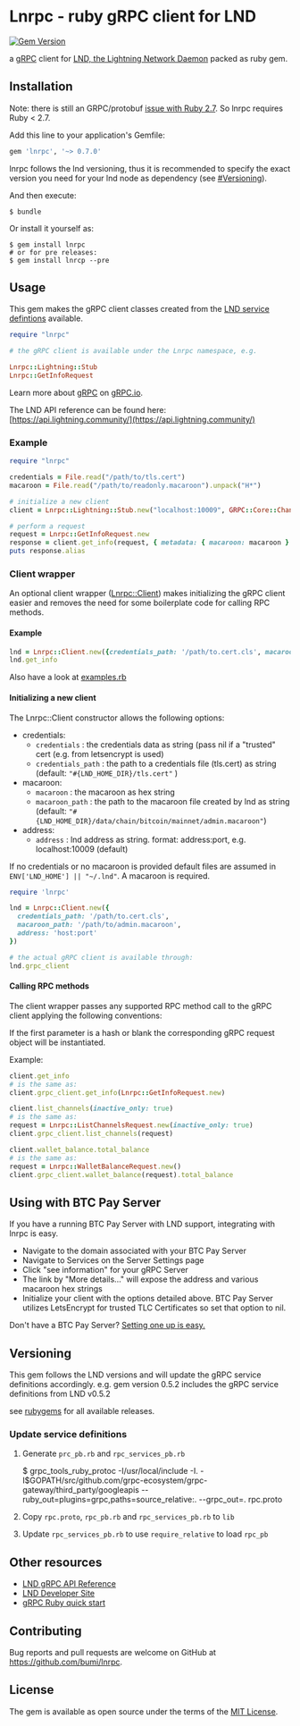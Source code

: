 # Lnrpc - ruby gRPC client for LND
[![Gem Version](https://badge.fury.io/rb/lnrpc.svg)](https://badge.fury.io/rb/lnrpc)

a [gRPC](https://grpc.io/) client for [LND, the Lightning Network Daemon](https://github.com/lightningnetwork/lnd/) packed as ruby gem.


## Installation

Note: there is still an GRPC/protobuf [issue with Ruby 2.7](https://github.com/protocolbuffers/protobuf/issues/7070). 
So lnrpc requires Ruby < 2.7.

Add this line to your application's Gemfile:

```ruby
gem 'lnrpc', '~> 0.7.0'
```
lnrpc follows the lnd versioning, thus it is recommended to specify the exact version you need for your lnd node as dependency (see [#Versioning](#Versioning)).

And then execute:

    $ bundle

Or install it yourself as:

    $ gem install lnrpc
    # or for pre releases:
    $ gem install lnrcp --pre

## Usage

This gem makes the gRPC client classes created from the [LND service defintions](https://github.com/lightningnetwork/lnd/tree/master/lnrpc) available.  

```ruby
require "lnrpc"

# the gRPC client is available under the Lnrpc namespace, e.g.

Lnrpc::Lightning::Stub
Lnrpc::GetInfoRequest
```

Learn more about [gRPC](https://grpc.io/) on [gRPC.io](https://grpc.io/).

The LND API reference can be found here: [https://api.lightning.community/](https://api.lightning.community/)

### Example

```ruby
require "lnrpc"

credentials = File.read("/path/to/tls.cert")
macaroon = File.read("/path/to/readonly.macaroon").unpack("H*")

# initialize a new client
client = Lnrpc::Lightning::Stub.new("localhost:10009", GRPC::Core::ChannelCredentials.new(self.credentials))

# perform a request
request = Lnrpc::GetInfoRequest.new
response = client.get_info(request, { metadata: { macaroon: macaroon } }) #=> Lnrpc::GetInfoResponse
puts response.alias
```

### Client wrapper

An optional client wrapper ([Lnrpc::Client](https://github.com/bumi/lnrpc/blob/master/lib/lnrpc/client.rb)) makes
initializing the gRPC client easier and removes the need for some boilerplate code for calling RPC methods.

#### Example
```ruby
lnd = Lnrpc::Client.new({credentials_path: '/path/to.cert.cls', macaroon_path: '/path/to/admin.macaroon'})
lnd.get_info
```

Also have a look at [examples.rb](https://github.com/bumi/lnrpc/blob/master/examples.rb)

#### Initializing a new client

The Lnrpc::Client constructor allows the following options:

* credentials:
  - `credentials` : the credentials data as string (pass nil if a "trusted" cert (e.g. from letsencrypt is used)
  - `credentials_path` : the path to a credentials file (tls.cert) as string (default: `"#{LND_HOME_DIR}/tls.cert"` )
* macaroon:
  - `macaroon` : the macaroon as hex string
  - `macaroon_path` : the path to the macaroon file created by lnd as string (default: `"#{LND_HOME_DIR}/data/chain/bitcoin/mainnet/admin.macaroon"`)
* address:
  - `address` : lnd address as string. format: address:port, e.g. localhost:10009 (default)

If no credentials or no macaroon is provided default files are assumed in `ENV['LND_HOME'] || "~/.lnd"`.
A macaroon is required.

```ruby
require 'lnrpc'

lnd = Lnrpc::Client.new({
  credentials_path: '/path/to.cert.cls',
  macaroon_path: '/path/to/admin.macaroon',
  address: 'host:port'
})

# the actual gRPC client is available through:
lnd.grpc_client
```

#### Calling RPC methods

The client wrapper passes any supported RPC method call to the gRPC client applying the following conventions:

If the first parameter is a hash or blank the corresponding gRPC request object will be instantiated.

Example:

```ruby
client.get_info
# is the same as:
client.grpc_client.get_info(Lnrpc::GetInfoRequest.new)

client.list_channels(inactive_only: true)
# is the same as:
request = Lnrpc::ListChannelsRequest.new(inactive_only: true)
client.grpc_client.list_channels(request)

client.wallet_balance.total_balance
# is the same as:
request = Lnrpc::WalletBalanceRequest.new()
client.grpc_client.wallet_balance(request).total_balance
```

## Using with BTC Pay Server
If you have a running BTC Pay Server with LND support, integrating with lnrpc is easy.

- Navigate to the domain associated with your BTC Pay Server
- Navigate to Services on the Server Settings page
- Click "see information" for your gRPC Server
- The link by "More details..." will expose the address and various macaroon hex strings
- Initialize your client with the options detailed above. BTC Pay Server utilizes LetsEncrypt for trusted TLC       Certificates so set that option to nil.

Don't have a BTC Pay Server? [Setting one up is easy.](https://medium.com/@BtcpayServer/launch-btcpay-server-via-web-interface-and-deploy-full-bitcoin-node-lnd-in-less-than-a-minute-dc8bc6f06a3)


## Versioning

This gem follows the LND versions and will update the gRPC service definitions accordingly.
e.g. gem version 0.5.2 includes the gRPC service definitions from LND v0.5.2

see [rubygems](https://rubygems.org/gems/lnrpc) for all available releases.


### Update service definitions

1. Generate `prc_pb.rb` and `rpc_services_pb.rb`

    $ grpc_tools_ruby_protoc -I/usr/local/include -I. -I$GOPATH/src/github.com/grpc-ecosystem/grpc-gateway/third_party/googleapis --ruby_out=plugins=grpc,paths=source_relative:. --grpc_out=. rpc.proto

2. Copy `rpc.proto`, `rpc_pb.rb` and `rpc_services_pb.rb` to `lib`

3. Update `rpc_services_pb.rb` to use `require_relative` to load `rpc_pb`

## Other resources

* [LND gRPC API Reference](https://api.lightning.community)
* [LND Developer Site](https://dev.lightning.community/)
* [gRPC Ruby quick start](https://grpc.io/docs/quickstart/ruby.html)

## Contributing

Bug reports and pull requests are welcome on GitHub at https://github.com/bumi/lnrpc.

## License

The gem is available as open source under the terms of the [MIT License](https://opensource.org/licenses/MIT).
